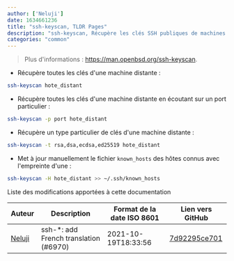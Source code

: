 ```yaml
---
author: ['Neluji']
date: 1634661236
title: "ssh-keyscan, TLDR Pages"
description: "ssh-keyscan, Récupère les clés SSH publiques de machines distantes."
categories: "common"
---
```

> Plus d'informations : <https://man.openbsd.org/ssh-keyscan>.

- Récupère toutes les clés d'une machine distante :

```bash
ssh-keyscan hote_distant
```

- Récupère toutes les clés d'une machine distante en écoutant sur un port particulier :

```bash
ssh-keyscan -p port hote_distant
```

- Récupère un type particulier de clés d'une machine distante :

```bash
ssh-keyscan -t rsa,dsa,ecdsa,ed25519 hote_distant
```

- Met à jour manuellement le fichier `known_hosts` des hôtes connus avec l'empreinte d'une :

```bash
ssh-keyscan -H hote_distant >> ~/.ssh/known_hosts
```
Liste des modifications apportées à cette documentation


Auteur | Description | Format de la date ISO 8601 | Lien vers GitHub
------|-----|-----|-----
[Neluji](mailto:38362829+Neluji@users.noreply.github.com) | ssh-*: add French translation (#6970) | 2021-10-19T18:33:56 | [7d92295ce701](https://github.com/tldr-pages/tldr/commit/7d92295ce7014b1167a9d6370e83891749412f83)

